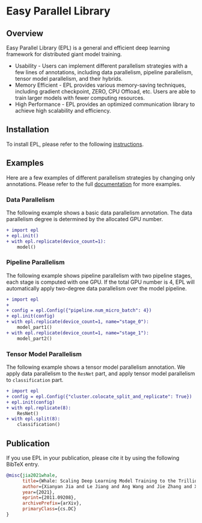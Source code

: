 # Easy Parallel Library

## Overview

Easy Parallel Library (EPL) is a general and efficient deep learning framework for distributed giant model training.
- Usability - Users can implement different parallelism strategies with a few lines of annotations, including data parallelism, pipeline parallelism, tensor model parallelism, and their hybrids. 
- Memory Efficient - EPL provides various memory-saving techniques, including gradient checkpoint, ZERO, CPU Offload, etc. Users are able to train larger models with fewer computing resources.
- High Performance - EPL provides an optimized communication library to achieve high scalability and efficiency.

## Installation

To install EPL, please refer to the following [instructions](docs/en/installation_instructions.md).

## Examples

Here are a few examples of different parallelism strategies by changing only annotations.
Please refer to the full [documentation](https://easyparallellibrary.readthedocs.io/en/latest/) for more examples.

### Data Parallelism

The following example shows a basic data parallelism annotation.
The data parallelism degree is determined by the allocated GPU number.

```diff
+ import epl
+ epl.init()
+ with epl.replicate(device_count=1):
    model()
```


### Pipeline Parallelism

The following example shows pipeline parallelism with two pipeline stages, each stage is computed with one GPU.
If the total GPU number is 4, EPL will automatically apply two-degree data parallelism over the model pipeline.

```diff
+ import epl
+ 
+ config = epl.Config({"pipeline.num_micro_batch": 4})
+ epl.init(config)
+ with epl.replicate(device_count=1, name="stage_0"):
    model_part1()
+ with epl.replicate(device_count=1, name="stage_1"):
    model_part2()
```

### Tensor Model Parallelism
The following example shows a tensor model parallelism annotation.
We apply data parallelism to the `ResNet` part, and apply tensor model parallelism to `classification` part.

```diff
+ import epl
+ config = epl.Config({"cluster.colocate_split_and_replicate": True})
+ epl.init(config)
+ with epl.replicate(8):
    ResNet()
+ with epl.split(8):
    classification()
```


## Publication

If you use EPL in your publication, please cite it by using the following BibTeX entry.

```BibTeX
@misc{jia2021whale,
      title={Whale: Scaling Deep Learning Model Training to the Trillions}, 
      author={Xianyan Jia and Le Jiang and Ang Wang and Jie Zhang and Xinyuan Li and Wencong Xiao and Langshi chen and Yong Li and Zhen Zheng and Xiaoyong Liu and Wei Lin},
      year={2021},
      eprint={2011.09208},
      archivePrefix={arXiv},
      primaryClass={cs.DC}
}
```